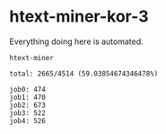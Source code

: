 # htext-miner-kor-3

Everything doing here is automated.

```
htext-miner

total: 2665/4514 (59.03854674346478%)

job0: 474
job1: 470
job2: 673
job3: 522
job4: 526
```